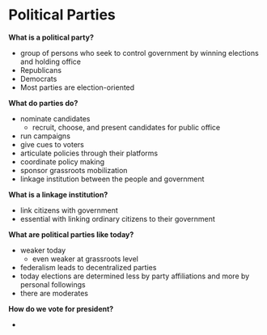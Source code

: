 # Political Parties

**What is a political party?**

*   group of persons who seek to control government by winning elections and holding office
*   Republicans
*   Democrats
*   Most parties are election-oriented

**What do parties do?**

*   nominate candidates
    +   recruit, choose, and present candidates for public office
*   run campaigns
*   give cues to voters
*   articulate policies through their platforms
*   coordinate policy making
*   sponsor grassroots mobilization
*   linkage institution between the people and government

**What is a linkage institution?**

*   link citizens with government
*   essential with linking ordinary citizens to their government

**What are political parties like today?**

*   weaker today
    +   even weaker at grassroots level
*   federalism leads to decentralized parties
*   today elections are determined less by party affiliations and more by personal followings
*   there are moderates

**How do we vote for president?**

*   